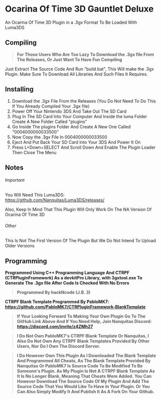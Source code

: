 # Ocarina Of Time 3D Gauntlet Deluxe

An Ocarina Of Time 3D Plugin in a .3gx Format To Be Loaded With Luma3DS

## Compiling

> **For Those Users Who Are Too Lazy To Download the .3gx file From The Releases, Or Just Want To Have Fun Compiling**

Just Extract The Source Code And Run "build.bat", This Will make the .3gx Plugin. Make Sure To Download All Libraries And Such Files It Requires. 

## Installing
1. Download the .3gx File From the Releases (You Do Not Need To Do This If You Already Compiled Your .3gx file)
2. Power Off Your Nintendo 3DS And Take Out The SD Card
3. Plug In The SD Card Into Your Computer And Inside the luma Folder Create A New Folder Called "plugins"
4. Go Inside The plugins Folder And Create A New One Called "0004000000033500"
5. Now Copy the .3gx File In 0004000000033500
6. Eject And Put Back Your SD Card Into Your 3DS And Power It On
7. Press L+Down+SELECT And Scroll Down And Enable The Plugin Loader Then Close The Menu

## Notes

###### Important
You Will Need This Luma3DS: https://github.com/Nanquitas/Luma3DS/releases/

Also, Keep In Mind That This Plugin Will Only Work On The NA Version Of Ocarina Of Time 3D

###### Other

This Is Not The First Version Of The Plugin But We Do Not Intend To Upload Older Versions

## Programming
**Programmed Using C++ Programming Language And CTRPF (CTRPluginFramework) As a devkitPro Library, with 3gxtool.exe To Generate The .3gx file After Code Is Checked With No Errors**

> **Programmed By hackNcode (J.B. 3)**

**CTRPF Blank Template Programmed By PabloMK7: https://github.com/PabloMK7/CTRPluginFramework-BlankTemplate** 

> **If Your Looking Forward To Making Your Own Plugin Go To The GitHub Link Above And If You Need Help, Join Nanquitas Discord: https://discord.com/invite/z4ZMh27**

> **I Do Not Own PabloMK7's CTRPF Blank Template Or Nanquitas, I Also Do Not Own Any CTRPF Blank Templates Provided By Other Users, Nor Do I Own The Discord Server.**

> **I Do However Own This Plugin As I Downloaded The Blank Template And Programmed All Cheats, As The Blank Template Provided By Nanquitas Or PabloMK7 Is Source Code To Be Modified To Be Someone's Plugin. As My Plugin Is Not A CTRPF Blank Template As It Is No Longer Blank, Meaning That Cheats Were Added. You Can However Download The Source Code Of My Plugin And Add The Source Code That You Would Like To Have In Your Plugin. Or You Can Also Simply Modify It And Publish It As A Fork On Your Github.**
